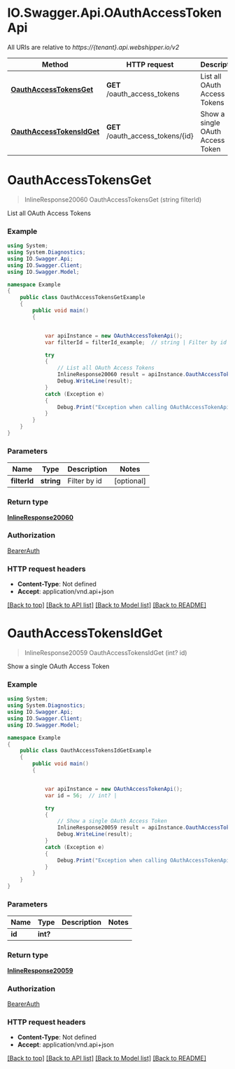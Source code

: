 # IO.Swagger.Api.OAuthAccessTokenApi

All URIs are relative to *https://{tenant}.api.webshipper.io/v2*

Method | HTTP request | Description
------------- | ------------- | -------------
[**OauthAccessTokensGet**](OAuthAccessTokenApi.md#oauthaccesstokensget) | **GET** /oauth_access_tokens | List all OAuth Access Tokens
[**OauthAccessTokensIdGet**](OAuthAccessTokenApi.md#oauthaccesstokensidget) | **GET** /oauth_access_tokens/{id} | Show a single OAuth Access Token

<a name="oauthaccesstokensget"></a>
# **OauthAccessTokensGet**
> InlineResponse20060 OauthAccessTokensGet (string filterId)

List all OAuth Access Tokens

### Example
```csharp
using System;
using System.Diagnostics;
using IO.Swagger.Api;
using IO.Swagger.Client;
using IO.Swagger.Model;

namespace Example
{
    public class OauthAccessTokensGetExample
    {
        public void main()
        {


            var apiInstance = new OAuthAccessTokenApi();
            var filterId = filterId_example;  // string | Filter by id (optional) 

            try
            {
                // List all OAuth Access Tokens
                InlineResponse20060 result = apiInstance.OauthAccessTokensGet(filterId);
                Debug.WriteLine(result);
            }
            catch (Exception e)
            {
                Debug.Print("Exception when calling OAuthAccessTokenApi.OauthAccessTokensGet: " + e.Message );
            }
        }
    }
}
```

### Parameters

Name | Type | Description  | Notes
------------- | ------------- | ------------- | -------------
 **filterId** | **string**| Filter by id | [optional] 

### Return type

[**InlineResponse20060**](InlineResponse20060.md)

### Authorization

[BearerAuth](../README.md#BearerAuth)

### HTTP request headers

 - **Content-Type**: Not defined
 - **Accept**: application/vnd.api+json

[[Back to top]](#) [[Back to API list]](../README.md#documentation-for-api-endpoints) [[Back to Model list]](../README.md#documentation-for-models) [[Back to README]](../README.md)

<a name="oauthaccesstokensidget"></a>
# **OauthAccessTokensIdGet**
> InlineResponse20059 OauthAccessTokensIdGet (int? id)

Show a single OAuth Access Token

### Example
```csharp
using System;
using System.Diagnostics;
using IO.Swagger.Api;
using IO.Swagger.Client;
using IO.Swagger.Model;

namespace Example
{
    public class OauthAccessTokensIdGetExample
    {
        public void main()
        {


            var apiInstance = new OAuthAccessTokenApi();
            var id = 56;  // int? | 

            try
            {
                // Show a single OAuth Access Token
                InlineResponse20059 result = apiInstance.OauthAccessTokensIdGet(id);
                Debug.WriteLine(result);
            }
            catch (Exception e)
            {
                Debug.Print("Exception when calling OAuthAccessTokenApi.OauthAccessTokensIdGet: " + e.Message );
            }
        }
    }
}
```

### Parameters

Name | Type | Description  | Notes
------------- | ------------- | ------------- | -------------
 **id** | **int?**|  | 

### Return type

[**InlineResponse20059**](InlineResponse20059.md)

### Authorization

[BearerAuth](../README.md#BearerAuth)

### HTTP request headers

 - **Content-Type**: Not defined
 - **Accept**: application/vnd.api+json

[[Back to top]](#) [[Back to API list]](../README.md#documentation-for-api-endpoints) [[Back to Model list]](../README.md#documentation-for-models) [[Back to README]](../README.md)

